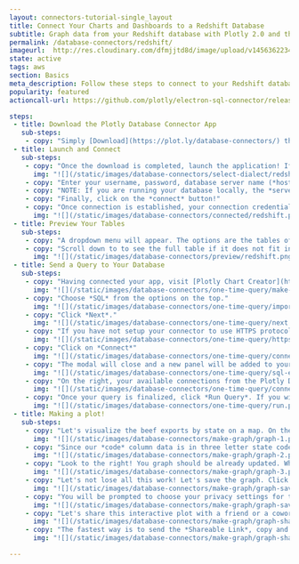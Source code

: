 ```yaml
---
layout: connectors-tutorial-single_layout
title: Connect Your Charts and Dashboards to a Redshift Database
subtitle: Graph data from your Redshift database with Plotly 2.0 and the Plotly Database Connector.
permalink: /database-connectors/redshift/
imageurl:  http://res.cloudinary.com/dfmjjtd8d/image/upload/v1456362234/amazon-redshift_m4pefz.png
state: active
tags: aws
section: Basics
meta_description: Follow these steps to connect to your Redshift database
popularity: featured
actioncall-url: https://github.com/plotly/electron-sql-connector/releases

steps:
 - title: Download the Plotly Database Connector App
   sub-steps:
    - copy: "Simply [Download](https://plot.ly/database-connectors/) the app to get started!"
 - title: Launch and Connect
   sub-steps:
    - copy: "Once the download is completed, launch the application! If you are on Windows, make sure the application folder is in your C:/Program Files folder. You may have to open the application as administrator. Having launched the app, select *Redshift* by clicking on its icon."
      img: "![](/static/images/database-connectors/select-dialect/redshift.png)"
    - copy: "Enter your username, password, database server name (*host*) and its port number. Lastly, enter an initial database to which you want to connect, you may change it once your credentials have been accepted. In this case we are connecting to *plotly_datasets*."
    - copy: "NOTE: If you are running your database locally, the *server* input field can stay empty since its default value is 'localhost'. If your database is setup on a remote server, simply copy the endpoint name into the *host* input field and enter the remote server's port number on which your database is located."
    - copy: "Finally, click on the *connect* button!"
    - copy: "Once connection is established, your connection credentials will be saved and greyed out to avoid unintentional changes. If you wish to modify your connection, click on *edit credentials*."
      img: "![](/static/images/database-connectors/connected/redshift.png)"
 - title: Preview Your Tables
   sub-steps:
    - copy: "A dropdown menu will appear. The options are the tables of the database previously selected. Select the table you wish to preview (see the top 5 rows of the table). For this example, let's select the 2011 data for USA agricultural exports which is the table named 'us_ag_exports_2011'"
    - copy: "Scroll down to to see the full table if it does not fit in the preview window. In this example we will look into beef exports, and by looking at the column names (we have 'code' and 'beef') and the data formatting (state codes and integers respectively), we should be confident that we can accomplish a visualisation that can compare the states based on their beef export in Plotly."
      img: "![](/static/images/database-connectors/preview/redshift.png)"
 - title: Send a Query to Your Database
   sub-steps:
    - copy: "Having connected your app, visit [Plotly Chart Creator](https://plot.ly/create/) and click on *import data* in the top right corner."
      img: "![](/static/images/database-connectors/one-time-query/make-graph.png)"
    - copy: "Choose *SQL* from the options on the top."
      img: "![](/static/images/database-connectors/one-time-query/import-data.png)"
    - copy: "Click *Next*."
      img: "![](/static/images/database-connectors/one-time-query/next.png)"
    - copy: "If you have not setup your connector to use HTTPS protocol, you do not need to modify any of the options. See [HTTPS tutorial](http://help.plot.ly/database-connectors/https) to setup your connector to use the HTTPS protocol. Once done, come back to this point and select the *HTTPS* option."
      img: "![](/static/images/database-connectors/one-time-query/https.png)"
    - copy: "Click on *Connect*"
      img: "![](/static/images/database-connectors/one-time-query/connect.png)"
    - copy: "The modal will close and a new panel will be added to your Plotly Chart Creator."
      img: "![](/static/images/database-connectors/one-time-query/sql-editor.png)"
    - copy: "On the right, your available connections from the Plotly Database Connector will be displayed. If you have more than one, make sure you select the database connection that you want to use when writing the query."
      img: "![](/static/images/database-connectors/one-time-query/connections.png)"
    - copy: "Once your query is finalized, click *Run Query*. If you wish to set your query on a schedule to keep your grid's data updated to the latest entries of your database, visit our [schedule a query tutorial](http://help.plot.ly/database-connectors/schedule-query)."
      img: "![](/static/images/database-connectors/one-time-query/run.png)"
 - title: Making a plot!
   sub-steps:
    - copy: "Let's visualize the beef exports by state on a map. On the left side, the *GRAPH* tab should be selected. Here you can choose the *Chart Type* drop down menu. Choose *Choropleth*. As for *Locations*, choose the *state* column. Finally, set the *Values* to be the *beef* column."
      img: "![](/static/images/database-connectors/make-graph/graph-1.png)"
    - copy: "Since our *code* column data is in three letter state codes, select the *Location Format* to be *USA State Abbreviations*. We are only looking at USA data here, so for the *Map Region* option select *USA*. Finally, let's keep it simple and keep the *Projection* option as the default *Albers USA*. Come back later to explore more options."
      img: "![](/static/images/database-connectors/make-graph/graph-2.png)"
    - copy: "Look to the right! You graph should be already updated. Why not add a title? Click into the empty field above the garph and enter a description."
      img: "![](/static/images/database-connectors/make-graph/graph-3.png)"
    - copy: "Let's not lose all this work! Let's save the graph. Click on the *SAVE* tab on the left."
      img: "![](/static/images/database-connectors/make-graph/graph-save.png)"
    - copy: "You will be prompted to choose your privacy settings for this graph and data. There is nothing here to classify, let's simply set both *plot* and *data* to *public*. Click *SAVE*."
      img: "![](/static/images/database-connectors/make-graph/graph-save-modal.png)"
    - copy: "Let's share this interactive plot with a friend or a coworker (or both)! Click on the *SHARE* tab on the left."
      img: "![](/static/images/database-connectors/make-graph/graph-share.png)"
    - copy: "The fastest way is to send the *Shareable Link*, copy and paste it into your favorite e-mail or other communication service. Try out our Twitter, Facebook and Google+ links as well or embed it into your website by obtaining the iframe link in the *Embed* tab. If you set the settings to *public* previously, your friend or coworker will be able to view it even without an account and give you feedback."
      img: "![](/static/images/database-connectors/make-graph/graph-share-modal.png)"

---
```

